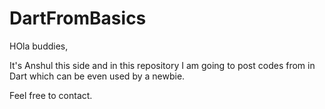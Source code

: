 # DartFromBasics

HOla buddies,

It's Anshul this side and in this repository I am going to post codes from in Dart which can be even used by a newbie.

Feel free to contact.
